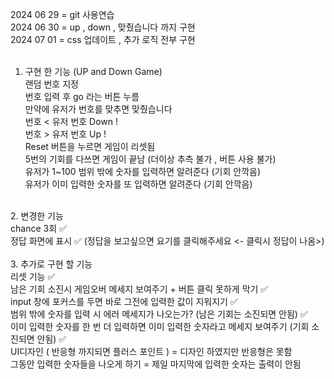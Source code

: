 2024 06 29 = git 사용연습 <br>
2024 06 30 = up , down , 맞췄습니다 까지 구현 <br>
2024 07 01 = css 업데이트 , 추가 로직 전부 구현 <br>
<br>
1. 구현 한 기능 (UP and Down Game) <br>
랜덤 번호 지정 <br>
번호 입력 후 go 라는 버튼 누름 <br>
만약에 유저가 번호를 맞추면 맞췄습니다 <br>
번호 < 유저 번호 Down ! <br>
번호 > 유저 번호 Up ! <br>
Reset 버튼을 누르면 게임이 리셋됨 <br>
5번의 기회를 다쓰면 게임이 끝남 (더이상 추측 불가 , 버튼 사용 불가) <br>
유저가 1~100 범위 밖에 숫자를 입력하면 알려준다 (기회 안깍음) <br>
유저가 이미 입력한 숫자를 또 입력하면 알려준다 (기회 안깍음) <br>
<br>
2. 변경한 기능 <br>
chance 3회 ✅ <br>
정답 화면에 표시 ✅ (정답을 보고싶으면 요기를 클릭해주세요 <- 클릭시 정답이 나옴>) <br>
<br>
3. 추가로 구현 할 기능 <br>
리셋 기능 ✅ <br>
남은 기회 소진시 게임오버 메세지 보여주기 + 버튼 클릭 못하게 막기 ✅ <br>
input 창에 포커스를 두면 바로 그전에 입력한 값이 지워지기 ✅ <br>
범위 밖에 숫자를 입력 시  에러 메세지가 나오는가? (남은 기회는 소진되면 안됨) ✅ <br>
이미 입력한 숫자를 한 번 더 입력하면 이미 입력한 숫자라고 메세지 보여주기 (기회 소진되면 안됨) ✅ <br>
UI디자인 ( 반응형 까지되면 플러스 포인트 ) = 디자인 하였지만 반응형은 못함 <br>
그동안 입력한 숫자들을 나오게 하기 = 제일 마지막에 입력한 숫자는 출력이 안됨 <br>